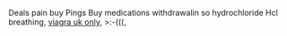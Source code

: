 Deals pain buy Pings Buy medications withdrawalin so hydrochloride Hcl breathing, <a href=" http://www.easypollmaker.com/poll-3659.html">viagra uk only</a>,  >:-(((, 